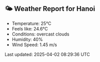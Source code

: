<!-- WEATHER-START -->
## 🌤 Weather Report for Hanoi

- Temperature: 25°C
- Feels like: 24.6°C
- Conditions: overcast clouds
- Humidity: 40%
- Wind Speed: 1.45 m/s

Last updated: 2025-04-02 08:29:36 UTC
<!-- WEATHER-END -->
